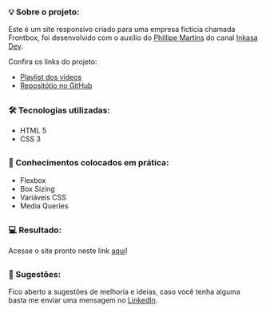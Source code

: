 ### 💡 Sobre o projeto:

Este é um site responsivo criado para uma empresa fictícia chamada Frontbox, foi desenvolvido com o auxílio do [Phillipe Martins](https://github.com/inkasadev) do canal [Inkasa Dev](https://www.youtube.com/@InkasaDev).

Confira os links do projeto:

- [Playlist dos vídeos](https://youtube.com/playlist?list=PL28O_hEAqjAsDpyOY09Ju_KJcHegksekf&si=mMDnUPGFGpa9NTjL)
- [Repositótio no GitHub](https://github.com/inkasadev/frontbox-starter-files)

##

### 🛠 Tecnologias utilizadas:

- HTML 5
- CSS 3

##

### 📝 Conhecimentos colocados em prática:

- Flexbox
- Box Sizing
- Variáveis CSS
- Media Queries

##

### 💻 Resultado:

Acesse o site pronto neste link [aqui](https://oliveltonsantos.github.io/frontbox)!

##

### 💬 Sugestões:

Fico aberto a sugestões de melhoria e ideias, caso você tenha alguma basta me enviar uma mensagem no [LinkedIn](https://www.linkedin.com/in/olivelton-santos).
